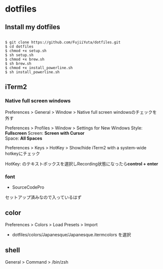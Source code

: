 # dotfiles

## Install my dotfiles

```

$ git clone https://github.com/FujiiYuta/dotfiles.git 
$ cd dotfiles 
$ chmod +x setup.sh 
$ sh setup.sh 
$ chmod +x brew.sh 
$ sh brew.sh 
$ chmod +x install_powerline.sh 
$ sh install_powerline.sh

```

## iTerm2

### Native full screen windows

Preferences > General > Window > Native full screen windowsのチェックを外す

Preferences > Profiles > Window > Settings for New Windows
Style: **Fullscreen** 
Screen: **Screen with Cursor**  
Space: **All Spaces** 

Preferences > Keys > HotKey > Show/hide iTerm2 with a system-wide hotkeyにチェック

HotKey: のテキストボックスを選択しRecording状態になったら**control + enter**

### font

- SourceCodePro

セットアップ済みなので入っているはず

## color

Preferences > Colors > Load Presets > Import

- dotfiles/colors/Japanesque/Japanesque.itermcolors を選択

## shell

General > Command > /bin/zsh